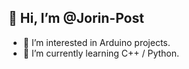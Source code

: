 ## 👋 Hi, I’m @Jorin-Post
- 👀 I’m interested in Arduino projects.
- 🌱 I’m currently learning C++ / Python.
